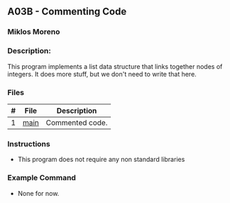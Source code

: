 ## A03B - Commenting Code
### Miklos Moreno
### Description:

This program implements a list data structure that links together nodes of integers. It does more stuff, but we don't need to write that here.

### Files

|   #   | File             | Description     |
| :---: | ---------------- | --------------- |
|   1   | [main](main.cpp) | Commented code. |


### Instructions

- This program does not require any non standard libraries

### Example Command

- None for now.